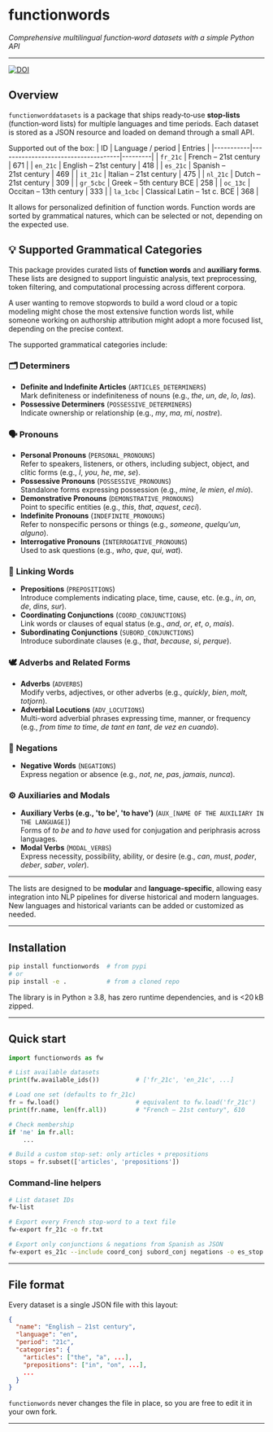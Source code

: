 # functionwords

_Comprehensive multilingual function‑word datasets with a simple Python API_

---

[![DOI](https://zenodo.org/badge/1013331042.svg)](https://doi.org/10.5281/zenodo.15811953)


## Overview
`functionworddatasets` is a package that ships ready‑to‑use **stop‑lists** (function‑word lists) for multiple languages and time periods.  Each dataset is stored as a JSON resource and loaded on demand through a small API.

Supported out of the box:
| ID        | Language / period                  | Entries |
|-----------|-------------------------------------|---------|
| `fr_21c`  | French – 21st century               | 671   |
| `en_21c`  | English – 21st century              | 418   |
| `es_21c`  | Spanish – 21st century              | 469   |
| `it_21c`  | Italian – 21st century              | 475   |
| `nl_21c`  | Dutch – 21st century                | 309   |
| `gr_5cbc`  | Greek – 5th century BCE             | 258   |
| `oc_13c`  | Occitan – 13th century              | 333   |
| `la_1cbc` | Classical Latin – 1st c. BCE        | 368   |

It allows for personalized definition of function words. Function words are sorted by grammatical natures, which can be selected or not, depending on the expected use. 



## 💡 Supported Grammatical Categories

This package provides curated lists of **function words** and **auxiliary forms**. These lists are designed to support linguistic analysis, text preprocessing, token filtering, and computational processing across different corpora.

A user wanting to remove stopwords to build a word cloud or a topic modeling might chose the most extensive function words list, while someone working on authorship attribution might adopt a more focused list, depending on the precise context.

The supported grammatical categories include:

### 🗂️ **Determiners**
- **Definite and Indefinite Articles** (`ARTICLES_DETERMINERS`)  
  Mark definiteness or indefiniteness of nouns (e.g., *the*, *un*, *de*, *lo*, *las*).
- **Possessive Determiners** (`POSSESSIVE_DETERMINERS`)  
  Indicate ownership or relationship (e.g., *my*, *ma*, *mi*, *nostre*).

### 🗣️ **Pronouns**
- **Personal Pronouns** (`PERSONAL_PRONOUNS`)  
  Refer to speakers, listeners, or others, including subject, object, and clitic forms (e.g., *I*, *you*, *he*, *me*, *se*).
- **Possessive Pronouns** (`POSSESSIVE_PRONOUNS`)  
  Standalone forms expressing possession (e.g., *mine*, *le mien*, *el mío*).
- **Demonstrative Pronouns** (`DEMONSTRATIVE_PRONOUNS`)  
  Point to specific entities (e.g., *this*, *that*, *aquest*, *ceci*).
- **Indefinite Pronouns** (`INDEFINITE_PRONOUNS`)  
  Refer to nonspecific persons or things (e.g., *someone*, *quelqu'un*, *alguno*).
- **Interrogative Pronouns** (`INTERROGATIVE_PRONOUNS`)  
  Used to ask questions (e.g., *who*, *que*, *qui*, *wat*).

### 🔗 **Linking Words**
- **Prepositions** (`PREPOSITIONS`)  
  Introduce complements indicating place, time, cause, etc. (e.g., *in*, *on*, *de*, *dins*, *sur*).
- **Coordinating Conjunctions** (`COORD_CONJUNCTIONS`)  
  Link words or clauses of equal status (e.g., *and*, *or*, *et*, *o*, *mais*).
- **Subordinating Conjunctions** (`SUBORD_CONJUNCTIONS`)  
  Introduce subordinate clauses (e.g., *that*, *because*, *si*, *perque*).

### 🕊️ **Adverbs and Related Forms**
- **Adverbs** (`ADVERBS`)  
  Modify verbs, adjectives, or other adverbs (e.g., *quickly*, *bien*, *molt*, *totjorn*).
- **Adverbial Locutions** (`ADV_LOCUTIONS`)  
  Multi-word adverbial phrases expressing time, manner, or frequency (e.g., *from time to time*, *de tant en tant*, *de vez en cuando*).

### 🚫 **Negations**
- **Negative Words** (`NEGATIONS`)  
  Express negation or absence (e.g., *not*, *ne*, *pas*, *jamais*, *nunca*).

### ⚙️ **Auxiliaries and Modals**
- **Auxiliary Verbs (e.g., 'to be', 'to have')** (`AUX_[NAME OF THE AUXILIARY IN THE LANGUAGE]`)  
  Forms of *to be* and *to have* used for conjugation and periphrasis across languages.
- **Modal Verbs** (`MODAL_VERBS`)  
  Express necessity, possibility, ability, or desire (e.g., *can*, *must*, *poder*, *deber*, *saber*, *voler*).

---

The lists are designed to be **modular** and **language-specific**, allowing easy integration into NLP pipelines for diverse historical and modern languages. New languages and historical variants can be added or customized as needed.


---

## Installation
```bash
pip install functionwords  # from pypi
# or
pip install -e .           # from a cloned repo
```

The library is in Python ≥ 3.8, has zero runtime dependencies, and is <20 kB zipped.

---

## Quick start
```python
import functionwords as fw

# List available datasets
print(fw.available_ids())          # ['fr_21c', 'en_21c', ...]

# Load one set (defaults to fr_21c)
fr = fw.load()                     # equivalent to fw.load('fr_21c')
print(fr.name, len(fr.all))        # "French – 21st century", 610

# Check membership
if 'ne' in fr.all:
    ...

# Build a custom stop‑set: only articles + prepositions
stops = fr.subset(['articles', 'prepositions'])
```

### Command‑line helpers
```bash
# List dataset IDs
fw-list

# Export every French stop‑word to a text file
fw-export fr_21c -o fr.txt

# Export only conjunctions & negations from Spanish as JSON
fw-export es_21c --include coord_conj subord_conj negations -o es_stop.json
```

---

## File format
Every dataset is a single JSON file with this layout:
```json
{
  "name": "English – 21st century",
  "language": "en",
  "period": "21c",
  "categories": {
    "articles": ["the", "a", ...],
    "prepositions": ["in", "on", ...],
    ...
  }
}
```
`functionwords` never changes the file in place, so you are free to edit it in your own fork.

---
